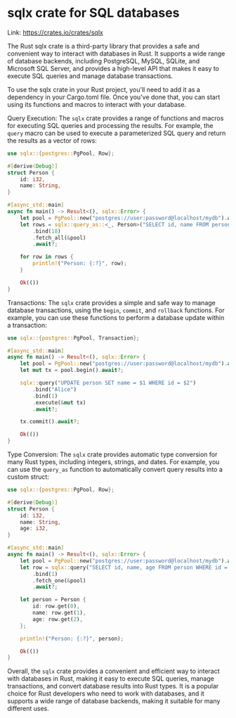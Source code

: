 # sqlx crate for SQL databases

Link: <https://crates.io/crates/sqlx>

The Rust sqlx crate is a third-party library that provides a safe and convenient way to interact with databases in Rust. It supports a wide range of database backends, including PostgreSQL, MySQL, SQLite, and Microsoft SQL Server, and provides a high-level API that makes it easy to execute SQL queries and manage database transactions.

To use the sqlx crate in your Rust project, you'll need to add it as a dependency in your Cargo.toml file. Once you've done that, you can start using its functions and macros to interact with your database.

Query Execution: The `sqlx` crate provides a range of functions and macros for executing SQL queries and processing the results. For example, the `query` macro can be used to execute a parameterized SQL query and return the results as a vector of rows:

```rust
use sqlx::{postgres::PgPool, Row};

#[derive(Debug)]
struct Person {
    id: i32,
    name: String,
}

#[async_std::main]
async fn main() -> Result<(), sqlx::Error> {
    let pool = PgPool::new("postgres://user:password@localhost/mydb").await?;
    let rows = sqlx::query_as::<_, Person>("SELECT id, name FROM person WHERE age > $1")
        .bind(18)
        .fetch_all(&pool)
        .await?;

    for row in rows {
        println!("Person: {:?}", row);
    }

    Ok(())
}
```

Transactions: The `sqlx` crate provides a simple and safe way to manage database transactions, using the `begin`, `commit`, and `rollback` functions. For example, you can use these functions to perform a database update within a transaction:

```rust
use sqlx::{postgres::PgPool, Transaction};

#[async_std::main]
async fn main() -> Result<(), sqlx::Error> {
    let pool = PgPool::new("postgres://user:password@localhost/mydb").await?;
    let mut tx = pool.begin().await?;

    sqlx::query("UPDATE person SET name = $1 WHERE id = $2")
        .bind("Alice")
        .bind(1)
        .execute(&mut tx)
        .await?;

    tx.commit().await?;

    Ok(())
}
```

Type Conversion: The `sqlx` crate provides automatic type conversion for many Rust types, including integers, strings, and dates. For example, you can use the `query_as` function to automatically convert query results into a custom struct:

```rust
use sqlx::{postgres::PgPool, Row};

#[derive(Debug)]
struct Person {
    id: i32,
    name: String,
    age: i32,
}

#[async_std::main]
async fn main() -> Result<(), sqlx::Error> {
    let pool = PgPool::new("postgres://user:password@localhost/mydb").await?;
    let row = sqlx::query("SELECT id, name, age FROM person WHERE id = $1")
        .bind(1)
        .fetch_one(&pool)
        .await?;

    let person = Person {
        id: row.get(0),
        name: row.get(1),
        age: row.get(2),
    };

    println!("Person: {:?}", person);

    Ok(())
}
```

Overall, the `sqlx` crate provides a convenient and efficient way to interact with databases in Rust, making it easy to execute SQL queries, manage transactions, and convert database results into Rust types. It is a popular choice for Rust developers who need to work with databases, and it supports a wide range of database backends, making it suitable for many different uses.
